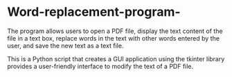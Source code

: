 # Word-replacement-program-

The program allows users to open a PDF file, display the text content of the file in a text box, replace words in the text with other words entered by the user, and save the new text as a text file.

This is a Python script that creates a GUI application using the tkinter library provides a user-friendly interface to modify the text of a PDF file.
